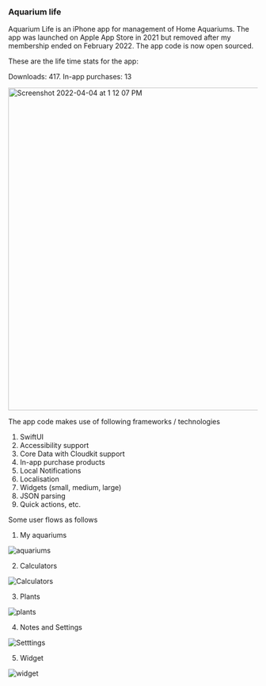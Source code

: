 ### Aquarium life

Aquarium Life is an iPhone app for management of Home Aquariums. The app was launched on Apple App Store in 2021 but removed after my membership ended on February 2022. The app code is now open sourced.

These are the life time stats for the app:

Downloads: 417. In-app purchases: 13

<img width="651" alt="Screenshot 2022-04-04 at 1 12 07 PM" src="https://user-images.githubusercontent.com/62758655/161500704-41f095ce-c607-427b-8279-506625847c99.png">




The app code makes use of following frameworks / technologies
1. SwiftUI
2. Accessibility support
3. Core Data with Cloudkit support
4. In-app purchase products
5. Local Notifications
6. Localisation
7. Widgets (small, medium, large)
8. JSON parsing
9. Quick actions, etc.


Some user flows as follows
1. My aquariums
 
![aquariums](https://user-images.githubusercontent.com/62758655/161529870-08c5500e-2a88-4971-9ae7-f6ddde297944.gif)

2. Calculators
 
![Calculators](https://user-images.githubusercontent.com/62758655/161529910-b30bd165-4cf3-4c22-9e2a-b88ed9f4b57c.gif)

3. Plants
 
![plants](https://user-images.githubusercontent.com/62758655/161529953-631095c4-651c-4c20-b040-e2f6b140b474.gif)

4. Notes and Settings
 
![Setttings](https://user-images.githubusercontent.com/62758655/161530012-c8de0519-5ff4-47c8-a46e-fba5c92399fa.gif)

5. Widget
 
![widget](https://user-images.githubusercontent.com/62758655/161530030-2ba76389-f3f9-435e-b916-06ae1b8c8b43.gif)
